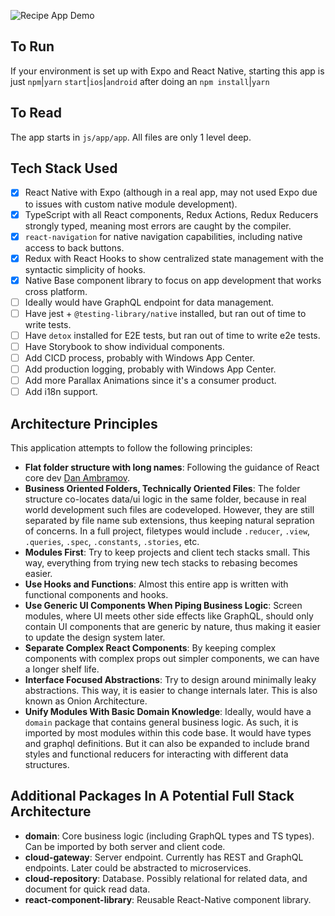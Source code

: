 ![Recipe App Demo](./recipe-app-demo.gif)

## To Run

If your environment is set up with Expo and React Native, starting this app is just `npm`|`yarn` `start`|`ios`|`android` after doing an `npm install`|`yarn`

## To Read

The app starts in `js/app/app`. All files are only 1 level deep.

## Tech Stack Used

- [x] React Native with Expo (although in a real app, may not used Expo due to issues with custom native module development).
- [x] TypeScript with all React components, Redux Actions, Redux Reducers strongly typed, meaning most errors are caught by the compiler.
- [x] `react-navigation` for native navigation capabilities, including native access to back buttons.
- [x] Redux with React Hooks to show centralized state management with the syntactic simplicity of hooks.
- [x] Native Base component library to focus on app development that works cross platform.
- [ ] Ideally would have GraphQL endpoint for data management.
- [ ] Have jest + `@testing-library/native` installed, but ran out of time to write tests.
- [ ] Have `detox` installed for E2E tests, but ran out of time to write e2e tests.
- [ ] Have Storybook to show individual components.
- [ ] Add CICD process, probably with Windows App Center.
- [ ] Add production logging, probably with Windows App Center.
- [ ] Add more Parallax Animations since it's a consumer product.
- [ ] Add i18n support.

## Architecture Principles

This application attempts to follow the following principles:

- **Flat folder structure with long names**: Following the guidance of React core dev [Dan Ambramov](https://twitter.com/dan_abramov/status/1145354949871767552).
- **Business Oriented Folders, Technically Oriented Files**: The folder structure co-locates data/ui logic in the same folder, because in real world development such files are codeveloped. However, they are still separated by file name sub extensions, thus keeping natural sepration of concerns. In a full project, filetypes would include `.reducer`, `.view`, `.queries`, `.spec`, `.constants`, `.stories`, etc.
- **Modules First**: Try to keep projects and client tech stacks small. This way, everything from trying new tech stacks to rebasing becomes easier.
- **Use Hooks and Functions**: Almost this entire app is written with functional components and hooks.
- **Use Generic UI Components When Piping Business Logic**: Screen modules, where UI meets other side effects like GraphQL, should only contain UI components that are generic by nature, thus making it easier to update the design system later.
- **Separate Complex React Components**: By keeping complex components with complex props out simpler components, we can have a longer shelf life.
- **Interface Focused Abstractions**: Try to design around minimally leaky abstractions. This way, it is easier to change internals later. This is also known as Onion Architecture.
- **Unify Modules With Basic Domain Knowledge**: Ideally, would have a `domain` package that contains general business logic. As such, it is imported by most modules within this code base. It would have types and graphql definitions. But it can also be expanded to include brand styles and functional reducers for interacting with different data structures.

## Additional Packages In A Potential Full Stack Architecture

- **domain**: Core business logic (including GraphQL types and TS types). Can be imported by both server and client code.
- **cloud-gateway**: Server endpoint. Currently has REST and GraphQL endpoints. Later could be abstracted to microservices.
- **cloud-repository**: Database. Possibly relational for related data, and document for quick read data.
- **react-component-library**: Reusable React-Native component library.
